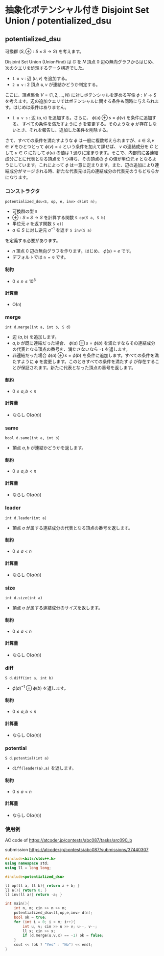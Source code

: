 # 抽象化ポテンシャル付き Disjoint Set Union / potentialized_dsu

## potentialized_dsu

可換群 $(S,\oplus : S\times S\to S)$ を考えます。

Disjoint Set Union (UnionFind) は $G$ を $N$ 頂点 $0$ 辺の無向グラフからはじめ、次のクエリを処理するデータ構造でした。

- `1 u v` : 辺 $(u,v)$ を追加する。
- `2 u v` : $2$ 頂点 $u,v$ が連結かどうか判定する。

ここに、頂点集合 $V=\lbrace 1,2,\dots ,N \rbrace$ に対しポテンシャルを定める写像 $\phi : V\to S$ を考えます。辺の追加クエリではポテンシャルに関する条件も同時に与えられます。はじめは条件はありません。

- `1 u v s` : 辺 $(u,v)$ を追加する。さらに、 $\phi(u)\oplus s=\phi (v)$ を条件に追加する。 すべての条件を満たすように $\phi$ を変更する。そのような $\phi$ が存在しないとき、それを報告し、追加した条件を削除する。

さて、すべての条件を満たすような $\phi$ は一般に複数考えられますが、$s\in S, v\in V$ をひとつとって $\phi(v)=s$ という条件を加えて課せば、 $v$ の連結成分を $C$ として $u\in C$ に対して $\phi(u)$ の値は $1$ 通りに定まります。そこで、内部的に各連結成分ごとに代表となる頂点を $1$ つ持ち、その頂点の $\phi$ の値が単位元 $e$ となるようにしています。これによって $\phi$ は一意に定まります。また、辺の追加により連結成分がマージされる時、新たな代表元は元の連結成分の代表元のうちどちらかになります。


### コンストラクタ

```
potentialized_dsu<S, op, e, inv> d(int n);
```

- 可換群の型 <code>S</code>
- $\oplus : S\times S\to S$ を計算する関数 <code>S op(S a, S b)</code>
- 単位元 $e$ を返す関数 <code>S e()</code>
- $a\in S$ に対し逆元 $a^{-1}$ を返す `S inv(S a)`

を定義する必要があります。

- $n$ 頂点 $0$ 辺の無向グラフを作ります。はじめ、 $\phi(x)=e$ です。
- デフォルトでは <code>n = 0</code> です。
  
#### 制約

- $0\le n\le 10^8$

#### 計算量
- $\mathrm{O}(n)$

### merge

```
int d.merge(int a, int b, S d)
```

- 辺 $(a,b)$ を追加します。
- $a,b$ が既に連結だった場合、 $\phi(a)\oplus s=\phi(b)$ を満たすならその連結成分の代表となる頂点の番号を、満たさないなら `-1` を返します。
- 非連結だった場合 $\phi(a)\oplus s=\phi (b)$ を条件に追加します。すべての条件を満たすように $\phi$ を変更します。このときすべての条件を満たす $\phi$ が存在することが保証されます。新たに代表となった頂点の番号を返します。
  
#### 制約

- $0\le a,b\lt n$

#### 計算量

- ならし $\mathrm{O}(\alpha(n))$

### same

```
bool d.same(int a, int b)
```

- 頂点 $a, b$ が連結かどうかを返します。
  
#### 制約

- $0\le a,b\lt n$

#### 計算量

- ならし $\mathrm{O}(\alpha(n))$

### leader

```
int d.leader(int a)
```

- 頂点 $a$ が属する連結成分の代表となる頂点の番号を返します。
  
#### 制約

- $0\le a\lt n$

#### 計算量

- ならし $\mathrm{O}(\alpha(n))$

### size

```
int d.size(int a)
```

- 頂点 $a$ が属する連結成分のサイズを返します。
  
#### 制約

- $0\le a\lt n$

#### 計算量

- ならし $\mathrm{O}(\alpha(n))$

### diff

```
S d.diff(int a, int b)
```

- $\phi(a)^{-1}\oplus\phi(b)$ を返します。
  
#### 制約

- $0\le a,b\lt n$

#### 計算量

- ならし $\mathrm{O}(\alpha(n))$

### potential

```
S d.potential(int a)
```

- `diff(leader(a),a)` を返します。
  
#### 制約

- $0\le a\lt n$

#### 計算量

- ならし $\mathrm{O}(\alpha(n))$

### 使用例

AC code of https://atcoder.jp/contests/abc087/tasks/arc090_b

submission https://atcoder.jp/contests/abc087/submissions/37440307

``` cpp
#include<bits/stdc++.h>
using namespace std;
using ll = long long;

#include<potentialized_dsu>

ll op(ll a, ll b){ return a + b; }
ll e(){ return 0; }
ll inv(ll a){ return -a; }

int main(){
    int n, m; cin >> n >> m;
    potentialized_dsu<ll,op,e,inv> d(n);
    bool ok = true;
    for (int i = 0; i < m; i++){
        int u, v; cin >> u >> v; u--, v--;
        ll x; cin >> x;
        if (d.merge(u,v,x) == -1) ok = false;
    }
    cout << (ok ? "Yes" : "No") << endl;
}

```